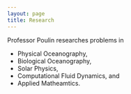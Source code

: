 ```yaml
---
layout: page
title: Research
---
```


Professor Poulin researches problems in

- Physical Oceanography,
- Biological Oceanography, 
- Solar Physics, 
- Computational Fluid Dynamics, and  
- Applied Matheamtics.  

